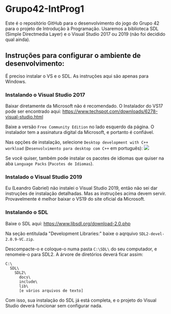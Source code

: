 # Grupo42-IntProg1
Este é o repositório GitHub para o desenvolvimento do jogo do Grupo 42 para o projeto de Introdução à Programação. Usaremos a biblioteca SDL (Simple Directmedia Layer) e o Visual Studio 2017 ou 2019 (não foi decidido qual ainda).

## Instruções para configurar o ambiente de desenvolvimento:
É preciso instalar o VS e o SDL. As instruções aqui são apenas para Windows.

### Instalando o Visual Studio 2017
Baixar diretamente da Microsoft não é recomendado.
O Instalador do VS17 pode ser encontrado aqui:
https://www.techspot.com/downloads/6278-visual-studio.html

Baixe a versão `Free Community Edition` no lado esquerdo da página. O instalador tem a assinatura digital da Microsoft, e portanto é confiável.

Nas opções de instalação, selecione `Desktop development with C++ workload` (`Desenvolvimento para desktop com C++` em português):
![](https://www.wikihow.com/images/thumb/2/23/Set-Up-SDL-with-Visual-Studio-2017-Step-3-Version-2.jpg/aid9342314-v4-900px-Set-Up-SDL-with-Visual-Studio-2017-Step-3-Version-2.jpg)

Se você quiser, também pode instalar os pacotes de idiomas que quiser na aba `Language Packs` (`Pacotes de Idiomas`).

### Instalado o Visual Studio 2019
Eu (Leandro Gabriel) não instalei o Visual Studio 2019, então não sei dar instruções de instalação detalhadas. Mas as instruções acima devem servir. Provavelmente é melhor baixar o VS19 do site oficial da Microsoft.

### Instalando o SDL
Baixe o SDL aqui:
https://www.libsdl.org/download-2.0.php

Na seção entitulada "Development Libraries:" baixe o aqrquivo `SDL2-devel-2.0.9-VC.zip`.

Descompacte-o e coloque-o numa pasta `C:\SDL\` do seu computador, e renomeie-o para SDL2. A árvore de diretórios deverá ficar assim:
```
C:\
  SDL\
    SDL2\
      docs\
      include\
      lib\
      [e vários arquivos de texto]
```

Com isso, sua instalação do SDL já está completa, e o projeto do Visual Studio deverá funcionar sem configurar nada.
